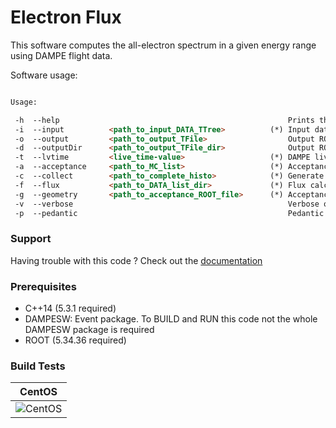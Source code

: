 Electron Flux
=======

This software computes the all-electron spectrum in a given energy range using DAMPE flight data.

Software usage:

```markdown

Usage: 

 -h  --help                                                   Prints this help
 -i  --input          <path_to_input_DATA_TTree>          (*) Input data TTree - flux calculation only
 -o  --output         <path_to_output_TFile>                  Output ROOT TFile
 -d  --outputDir      <path_to_output_TFile_dir>              Output ROOT TFile directory
 -t  --lvtime         <live_time-value>                   (*) DAMPE live-time 
 -a  --acceptance     <path_to_MC_list>                   (*) Acceptance calculation
 -c  --collect        <path_to_complete_histo>            (*) Generate TGraph from final histo
 -f  --flux           <path_to_DATA_list_dir>             (*) Flux calculation
 -g  --geometry       <path_to_acceptance_ROOT_file>      (*) Acceptance file - flux calculation only
 -v  --verbose                                                Verbose output
 -p  --pedantic                                               Pedantic output
```

### Support

Having trouble with this code ? Check out the [documentation](https://ecatanzani.github.io/eFlux/)

### Prerequisites

- C++14 (5.3.1 required)
- DAMPESW: Event package. To BUILD and RUN this code not the whole DAMPESW package is required
- ROOT (5.34.36 required)

### Build Tests

| CentOS |
|:--:|
| ![CentOS](https://github.com/ecatanzani/eFlux/workflows/CentOS%20-%20DAMPE%20framework/badge.svg) |

